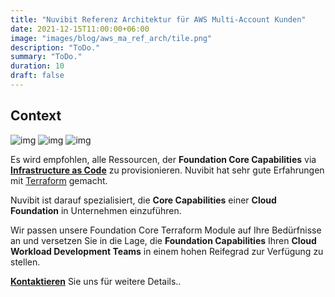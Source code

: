 ```yaml
---
title: "Nuvibit Referenz Architektur für AWS Multi-Account Kunden"
date: 2021-12-15T11:00:00+06:00
image: "images/blog/aws_ma_ref_arch/tile.png"
description: "ToDo."
summary: "ToDo."
duration: 10
draft: false
---
```

## Context


![img](images/blog/aws_ma_ref_arch/foundation_core_domains.png)
![img](images/blog/aws_ma_ref_arch/aws_ma_account_types.png)
![img](images/blog/aws_ma_ref_arch/aws_foundation_core.png)

Es wird empfohlen, alle Ressourcen, der **Foundation Core Capabilities** via **[Infrastructure as Code](/faq/#iac 'What is Infrastructure as Code?')** zu provisionieren. Nuvibit hat sehr gute Erfahrungen mit [Terraform](https://www.terraform.io/intro/index.html 'Introduction to Terraform') gemacht.

Nuvibit ist darauf spezialisiert, die **Core Capabilities** einer **Cloud Foundation** in Unternehmen einzuführen.

Wir passen unsere Foundation Core Terraform Module auf Ihre Bedürfnisse an und versetzen Sie in die Lage, die **Foundation Capabilities** Ihren **Cloud Workload Development Teams** in einem hohen Reifegrad zur Verfügung zu stellen.

**[Kontaktieren](/contact/ 'Kontakt aufnehmen für mehr Infos!')** Sie uns für weitere Details..
